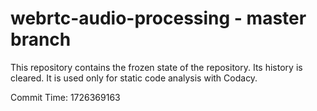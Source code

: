 # webrtc-audio-processing - master branch

This repository contains the frozen state of the repository.
Its history is cleared. It is used only for static code
analysis with Codacy.

Commit Time: 1726369163